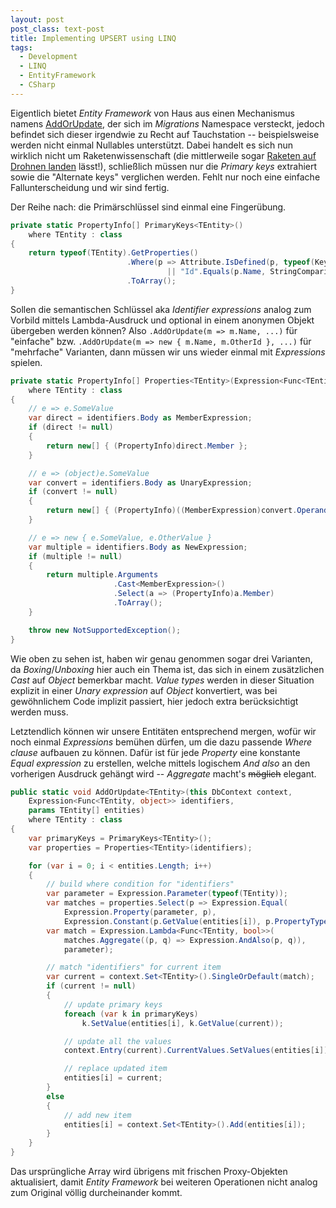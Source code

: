 ```yaml
---
layout: post
post_class: text-post
title: Implementing UPSERT using LINQ
tags:
  - Development
  - LINQ
  - EntityFramework
  - CSharp
---
```

Eigentlich bietet *Entity Framework* von Haus aus einen Mechanismus namens [AddOrUpdate][0], der sich im *Migrations* Namespace versteckt, jedoch befindet sich dieser irgendwie zu Recht auf Tauchstation -- beispielsweise werden nicht einmal Nullables unterstützt. Dabei handelt es sich nun wirklich nicht um Raketenwissenschaft (die mittlerweile sogar [Raketen auf Drohnen landen][1] lässt!), schließlich müssen nur die *Primary keys* extrahiert sowie die "Alternate keys" verglichen werden. Fehlt nur noch eine einfache Fallunterscheidung und wir sind fertig.

Der Reihe nach: die Primärschlüssel sind einmal eine Fingerübung.

```csharp
private static PropertyInfo[] PrimaryKeys<TEntity>()
    where TEntity : class
{
    return typeof(TEntity).GetProperties()
                          .Where(p => Attribute.IsDefined(p, typeof(KeyAttribute))
                                   || "Id".Equals(p.Name, StringComparison.Ordinal))
                          .ToArray();
}
```

Sollen die semantischen Schlüssel aka *Identifier expressions* analog zum Vorbild mittels Lambda-Ausdruck und optional in einem anonymen Objekt übergeben werden können? Also `.AddOrUpdate(m => m.Name, ...)` für "einfache" bzw. `.AddOrUpdate(m => new { m.Name, m.OtherId }, ...)` für "mehrfache" Varianten, dann müssen wir uns wieder einmal mit *Expressions* spielen.

```csharp
private static PropertyInfo[] Properties<TEntity>(Expression<Func<TEntity, object>> identifiers)
    where TEntity : class
{
    // e => e.SomeValue
    var direct = identifiers.Body as MemberExpression;
    if (direct != null)
    {
        return new[] { (PropertyInfo)direct.Member };
    }

    // e => (object)e.SomeValue
    var convert = identifiers.Body as UnaryExpression;
    if (convert != null)
    {
        return new[] { (PropertyInfo)((MemberExpression)convert.Operand).Member };
    }

    // e => new { e.SomeValue, e.OtherValue }
    var multiple = identifiers.Body as NewExpression;
    if (multiple != null)
    {
        return multiple.Arguments
                       .Cast<MemberExpression>()
                       .Select(a => (PropertyInfo)a.Member)
                       .ToArray();
    }

    throw new NotSupportedException();
}
```

Wie oben zu sehen ist, haben wir genau genommen sogar drei Varianten, da *Boxing*/*Unboxing* hier auch ein Thema ist, das sich in einem zusätzlichen *Cast* auf *Object* bemerkbar macht. *Value types* werden in dieser Situation explizit in einer *Unary expression* auf *Object* konvertiert, was bei gewöhnlichem Code implizit passiert, hier jedoch extra berücksichtigt werden muss.

Letztendlich können wir unsere Entitäten entsprechend mergen, wofür wir noch einmal *Expressions* bemühen dürfen, um die dazu passende *Where clause* aufbauen zu können. Dafür ist für jede *Property* eine konstante *Equal expression* zu erstellen, welche mittels logischem *And also* an den vorherigen Ausdruck gehängt wird -- *Aggregate* macht's <s>möglich</s> elegant.

```csharp
public static void AddOrUpdate<TEntity>(this DbContext context,
    Expression<Func<TEntity, object>> identifiers,
    params TEntity[] entities)
    where TEntity : class
{
    var primaryKeys = PrimaryKeys<TEntity>();
    var properties = Properties<TEntity>(identifiers);

    for (var i = 0; i < entities.Length; i++)
    {
        // build where condition for "identifiers"
        var parameter = Expression.Parameter(typeof(TEntity));
        var matches = properties.Select(p => Expression.Equal(
            Expression.Property(parameter, p),
            Expression.Constant(p.GetValue(entities[i]), p.PropertyType)));
        var match = Expression.Lambda<Func<TEntity, bool>>(
            matches.Aggregate((p, q) => Expression.AndAlso(p, q)),
            parameter);

        // match "identifiers" for current item
        var current = context.Set<TEntity>().SingleOrDefault(match);
        if (current != null)
        {
            // update primary keys
            foreach (var k in primaryKeys)
                k.SetValue(entities[i], k.GetValue(current));

            // update all the values
            context.Entry(current).CurrentValues.SetValues(entities[i]);

            // replace updated item
            entities[i] = current;
        }
        else
        {
            // add new item
            entities[i] = context.Set<TEntity>().Add(entities[i]);
        }
    }
}
```

Das ursprüngliche Array wird übrigens mit frischen Proxy-Objekten aktualisiert, damit *Entity Framework* bei weiteren Operationen nicht analog zum Original völlig durcheinander kommt.


[0]: https://msdn.microsoft.com/library/hh846520.aspx
[1]: https://edition.cnn.com/2016/04/08/tech/spacex-historic-rocket-landing-irpt/
